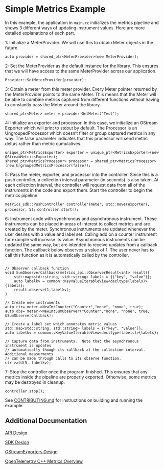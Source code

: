 # Simple Metrics Example

In this example, the application in `main.cc` initializes the metrics pipeline and shows 3 different ways of updating instrument values. Here are more detailed explanations of each part.

1: Initialize a MeterProvider. We will use this to obtain Meter objects in the future.

`auto provider = shared_ptr<MeterProvider>(new MeterProvider);`

2: Set the MeterProvider as the default instance for the library. This ensures that we will have access to the same MeterProvider across our application.

`Provider::SetMeterProvider(provider);`

3: Obtain a meter from this meter provider. Every Meter pointer returned by the MeterProvider points to the same Meter. This means that the Meter will be able to combine metrics captured from different functions without having to constantly pass the Meter around the library.

`shared_ptr<Meter> meter = provider→GetMeter("Test");`

4: Initialize an exporter and processor. In this case, we initialize an OStream Exporter which will print to stdout by default. The Processor is an UngroupedProcessor which doesn’t filter or group captured metrics in any way. The false parameter indicates that this processor will send metric deltas rather than metric cumulatives.

```
unique_ptr<MetricsExporter> exporter = unique_ptr<MetricsExporter>(new OStreamMetricsExporter);
shared_ptr<MetricsProcessor> processor = shared_ptr<MetricsProcessor>(new UngroupedMetricsProcessor(false));
```

5: Pass the meter, exporter, and processor into the controller. Since this is a push controller, a collection interval parameter (in seconds) is also taken. At each collection interval, the controller will request data from all of the instruments in the code and export them. Start the controller to begin the metrics pipeline.

`metrics_sdk::PushController controller(meter, std::move(exporter), processor, 5);`
`controller.start();`

6: Instrument code with synchronous and asynchronous instrument. These instruments can be placed in areas of interest to collect metrics and are created by the meter. Synchronous instruments are updated whenever the user desires with a value and label set. Calling add on a counter instrument for example will increase its value.  Asynchronous instruments can be updated the same way, but are intended to receive updates from a callback function. The callback below observes a value of 1. The user never has to call this function as it is automatically called by the controller.

```

// Observer callback function
void SumObserverCallback(metrics_api::ObserverResult<int> result){
    std::map<std::string, std::string> labels = {{"key", "value"}};
    auto labelkv = common::KeyValueIterableView<decltype(labels)>{labels};
    result.observe(1,labelkv);
}

// Create new instruments
auto ctr= meter->NewIntCounter("Counter","none", "none", true);
auto obs= meter->NewIntSumObserver("Counter","none", "none", true, &SumObserverCallback);

// Create a label set which annotates metric values
std::map<std::string, std::string> labels = {{"key", "value"}};
auto labelkv = common::KeyValueIterableView<decltype(labels)>{labels};

// Capture data from instruments.  Note that the asynchronous instrument is updates
// automatically though its callback at the collection interval.  Additional measurments
// can be made through calls to its observe function.
ctr->add(5, labelkv);

```

7: Stop the controller once the program finished. This ensures that any metrics inside the pipeline are properly exported. Otherwise, some metrics may be destroyed in cleanup.

`controller.stop();`

See [CONTRIBUTING.md](../../CONTRIBUTING.md) for instructions on building and running the example.

## Additional Documentation

[API Design](https://github.com/open-o11y/docs/blob/master/cpp-metrics/api-design.md)

[SDK Design](https://github.com/open-o11y/docs/blob/master/cpp-metrics/sdk-design.md)

[OStreamExporters Design](https://github.com/open-o11y/docs/blob/master/cpp-ostream/ostream-exporter-design.md)

[OpenTelemetry C++ Metrics Overview](https://github.com/open-o11y/docs/blob/master/cpp-metrics/README.md)
